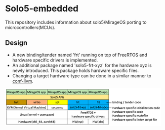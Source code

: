 # Solo5-embedded

This repository includes information about solo5/MirageOS porting to microcontrollers(MCUs).

## Design

- A new binding/tender named 'frt' running on top of FreeRTOS and hardware specific drivers is implemented.
- An additional package named 'solo5-frt-xyz' for the hardware xyz is newly introduced. This package holds hardware specific files.
- Changing a target hardware type can be done in a similar manner to [conf-llvm](https://github.com/ocaml/opam-repository/tree/master/packages/conf-llvm).

![solo5-frt](./imgs/solo5_frt.png)